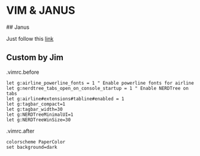# VIM & JANUS

## Janus

Just follow this [link](https://github.com/carlhuda/janus)

## Custom by Jim

.vimrc.before

```
let g:airline_powerline_fonts = 1 " Enable powerline fonts for airline
let g:nerdtree_tabs_open_on_console_startup = 1 " Enable NERDTree on tabs
let g:airline#extensions#tabline#enabled = 1
let g:tagbar_compact=1
let g:tagbar_width=30
let g:NERDTreeMinimalUI=1
let g:NERDTreeWinSize=30
```

.vimrc.after

```
colorscheme PaperColor
set background=dark
```
